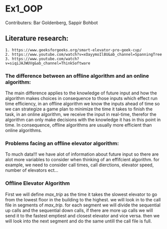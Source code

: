 # Ex1_OOP
Contributers: Bar Goldenberg, Sappir Bohbot

## Literature research:
    1. https://www.geeksforgeeks.org/smart-elevator-pro-geek-cup/
    2. https://www.youtube.com/watch?v=xOayymoIl8U&ab_channel=SpanningTree
    3. https://www.youtube.com/watch?v=siqiJAJWUVg&ab_channel=ThinkSoftware

### The difference between an offline algorithm and an online algorithm:
The main difference applies to the knowledge of future input and how the algorithm makes choices in consequence to those inputs which effect run time efficiency, in an offline algorithm we know the inputs ahead of time so we can strategize a game plan to minimize the time it takes to finish the task, in an online algorithm, we receive the input in real-time, therefor the algorithm can only make decisions with the knowledge it has in this point in time.
In consequence, offline algorithms are usually more efficient than online algorithms.

### Problems facing an offline elevator algorithm:
To much data!!!
we have alot of information about future input so there are alot more variables to consider when thinking of an effifcient algorithm.
for example, we need to consider call times, call dierctions, elevator speed, number of elevators ect...


### Offline Elevator Algorithm
First we will define *max_trip* as the time it takes the slowest elevator to go from the lowest floor in the building to the highest.
we will look in to the call file in segments of *max_trip*.
for each segment we will divide the sequential up calls and the sequential down calls, if there are more up calls we will send it to the fastest emptiest and closest elevator and vice versa.
then we will look into the next segment and do the same untill the call file is full.
